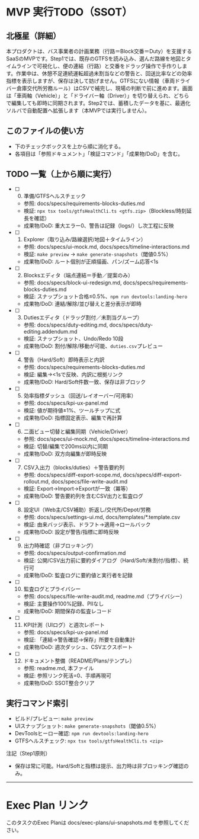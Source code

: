 # MVP 実行TODO（SSOT）

## 北極星（詳細）
本プロダクトは、バス事業者の計画業務（行路＝Block交番＝Duty）を支援するSaaSのMVPです。Step1では、既存のGTFSを読み込み、選んだ路線を地図とタイムラインで可視化し、便の連結（行路）と交番をドラッグ操作で手作りします。作業中は、休憩不足連続運転超過未割当などの警告と、回送比率などの効率指標を表示しますが、保存は決して妨げません。GTFSにない情報（車両ドライバー倉庫交代所労務ルール）はCSVで補完し、現場の判断で前に進めます。画面は「車両軸（Vehicle）」と「ドライバー軸（Driver）」を切り替えられ、どちらで編集しても即時に同期されます。Step2では、蓄積したデータを基に、最適化ソルバで自動配置へ拡張します（本MVPでは実行しません）。

## このファイルの使い方
- 下のチェックボックスを上から順に消化する。
- 各項目は「参照ドキュメント」「検証コマンド」「成果物/DoD」を含む。

## TODO 一覧（上から順に実行）
- [ ] 0. 準備/GTFSヘルスチェック
  - 参照: docs/specs/requirements-blocks-duties.md
  - 検証: `npx tsx tools/gtfsHealthCli.ts <gtfs.zip>`（Blockless/時刻延長を確認）
  - 成果物/DoD: 重大エラー0、警告は記録（logs/）し次工程に反映

- [ ] 1. Explorer（取り込み/路線選択/地図＋タイムライン）
  - 参照: docs/specs/ui-mock.md, docs/specs/timeline-interactions.md
  - 検証: `make preview` → `make generate-snapshots`（閾値0.5%）
  - 成果物/DoD: ルート個別が正順描画、パン/ズーム応答<1s

- [ ] 2. Blocksエディタ（端点連結＝手動／提案のみ）
  - 参照: docs/specs/block-ui-redesign.md, docs/specs/requirements-blocks-duties.md
  - 検証: スナップショット合格≤0.5%、`npm run devtools:landing-hero`
  - 成果物/DoD: 連結/解除/並び替えと差分表示が即時

- [ ] 3. Dutiesエディタ（ドラッグ割付／未割当グループ）
  - 参照: docs/specs/duty-editing.md, docs/specs/duty-editing.addendum.md
  - 検証: スナップショット、Undo/Redo 10段
  - 成果物/DoD: 割付/解除/移動が可能、`duties.csv`プレビュー

- [ ] 4. 警告（Hard/Soft）即時表示と内訳
  - 参照: docs/specs/requirements-blocks-duties.md
  - 検証: 編集→<1sで反映、内訳に根拠リンク
  - 成果物/DoD: Hard/Soft件数一致、保存は非ブロック

- [ ] 5. 効率指標ダッシュ（回送/レイオーバー/可用率）
  - 参照: docs/specs/kpi-ux-panel.md
  - 検証: 値が期待値±1%、ツールチップに式
  - 成果物/DoD: 指標固定表示、編集で再計算

- [ ] 6. 二面ビュー切替と編集同期（Vehicle/Driver）
  - 参照: docs/specs/ui-mock.md, docs/specs/timeline-interactions.md
  - 検証: 切替/編集で200ms以内に同期
  - 成果物/DoD: 双方向編集が即時反映

- [ ] 7. CSV入出力（blocks/duties）＋警告要約列
  - 参照: docs/specs/diff-export-scope.md, docs/specs/diff-export-rollout.md, docs/specs/file-write-audit.md
  - 検証: Export→Import→Exportが一致（冪等）
  - 成果物/DoD: 警告要約列を含むCSV出力と監査ログ

- [ ] 8. 設定UI（Web主/CSV補助）折返し/交代所/Depot/労務
  - 参照: docs/specs/settings-ui.md, docs/templates/*.template.csv
  - 検証: 由来バッジ表示、ドラフト→適用→ロールバック
  - 成果物/DoD: 設定が警告/指標に即時反映

- [ ] 9. 出力時確認（非ブロッキング）
  - 参照: docs/specs/output-confirmation.md
  - 検証: 公開/CSV出力前に要約ダイアログ（Hard/Soft/未割付/指標）、続行可
  - 成果物/DoD: 監査ログに要約値と実行者を記録

- [ ] 10. 監査ログとプライバシー
  - 参照: docs/specs/file-write-audit.md, readme.md（プライバシー）
  - 検証: 主要操作100%記録、PIIなし
  - 成果物/DoD: 期間保存の監査レコード

- [ ] 11. KPI計測（UIログ）と週次レポート
  - 参照: docs/specs/kpi-ux-panel.md
  - 検証: 「連結→警告確認→保存」所要を自動集計
  - 成果物/DoD: 週次ダッシュ、CSVエクスポート

- [ ] 12. ドキュメント整備（README/Plans/テンプレ）
  - 参照: readme.md, 本ファイル
  - 検証: 参照リンク死活=0、手順再現可
  - 成果物/DoD: SSOT整合クリア

## 実行コマンド索引
- ビルド/プレビュー: `make preview`
- UIスナップショット: `make generate-snapshots`（閾値0.5%）
- DevToolsヒーロー確認: `npm run devtools:landing-hero`
- GTFSヘルスチェック: `npx tsx tools/gtfsHealthCli.ts <zip>`

注記（Step1原則）
- 保存は常に可能。Hard/Softと指標は提示、出力時は非ブロッキング確認のみ。

---

# Exec Plan リンク
このタスクのExec Planは docs/exec-plans/ui-snapshots.md を参照してください。

